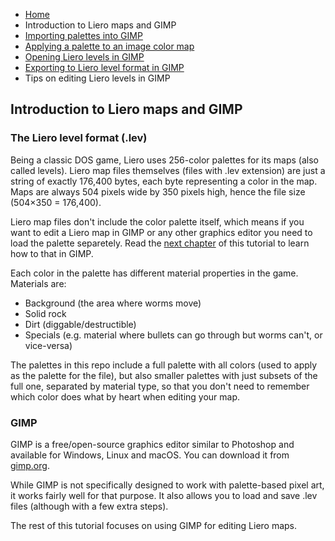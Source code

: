 * [Home](/README.md)
* Introduction to Liero maps and GIMP
* [Importing palettes into GIMP](/doc/import_palettes.md)
* [Applying a palette to an image color map](/doc/set_color_map.md)
* [Opening Liero levels in GIMP](/doc/open_lev_file.md)
* [Exporting to Liero level format in GIMP](/doc/save_lev_file.md)
* Tips on editing Liero levels in GIMP

## Introduction to Liero maps and GIMP

### The Liero level format (.lev)

Being a classic DOS game, Liero uses 256-color palettes for its maps (also
called levels).  Liero map files themselves (files with .lev extension) are
just a string of exactly 176,400 bytes, each byte representing a color in the
map. Maps are always 504 pixels wide by 350 pixels high, hence the file size
(504&times;350 = 176,400).

Liero map files don't include the color palette itself, which means if you want
to edit a Liero map in GIMP or any other graphics editor you need to load the
palette separetely. Read the [next chapter](/doc/import_palettes.mod) of this
tutorial to learn how to that in GIMP.

Each color in the palette has different material properties in the game.
Materials are:

* Background (the area where worms move)
* Solid rock
* Dirt (diggable/destructible)
* Specials (e.g. material where bullets can go through but worms can't, or
  vice-versa)

The palettes in this repo include a full palette with all colors (used to apply
as the palette for the file), but also smaller palettes with just subsets of
the full one, separated by material type, so that you don't need to remember
which color does what by heart when editing your map.

### GIMP

GIMP is a free/open-source graphics editor similar to Photoshop and available
for Windows, Linux and macOS. You can download it from
[gimp.org](https://www.gimp.org/).

While GIMP is not specifically designed to work with palette-based pixel art,
it works fairly well for that purpose. It also allows you to load and save .lev
files (although with a few extra steps).

The rest of this tutorial focuses on using GIMP for editing Liero maps.

